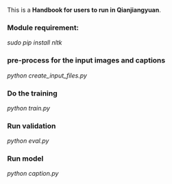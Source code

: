 This is a **Handbook for users to run in Qianjiangyuan**.

### Module requirement:  
*sudo pip install nltk*

### pre-process for the input images and captions 
*python create_input_files.py*

### Do the training 
*python train.py*

### Run validation
*python eval.py*

### Run model
*python caption.py*

